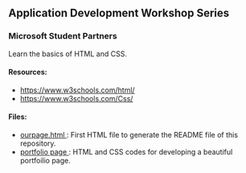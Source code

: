 ## Application Development Workshop Series
### Microsoft Student Partners

Learn the basics of HTML and CSS.

#### Resources: 

* https://www.w3schools.com/html/
* https://www.w3schools.com/Css/

#### Files:
* <a href="https://github.com/TarunNanduri/Application-Development-Workshop-Series/blob/master/HTML-and-CSS/our_page.html"> ourpage.html </a> : First HTML file to generate the README file of this repository.
* <a href= "https://github.com/TarunNanduri/Application-Development-Workshop-Series/tree/master/HTML-and-CSS/Tutorial/Portfolio"> portfolio page </a> : HTML and CSS codes for developing a beautiful portfoilio page.
